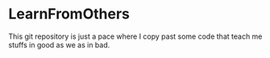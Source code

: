 # LearnFromOthers
This git repository is just a pace where I copy past some code that teach me stuffs in good as we as in bad.
